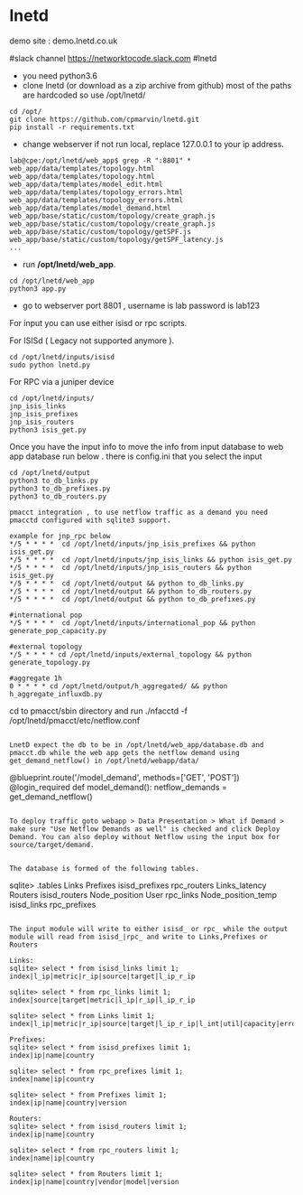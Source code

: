 # lnetd
demo site : demo.lnetd.co.uk

#slack channel
https://networktocode.slack.com #lnetd

- you need python3.6 
- clone lnetd (or download as a zip archive from github) most of the paths are hardcoded so use /opt/lnetd/
```
cd /opt/
git clone https://github.com/cpmarvin/lnetd.git
pip install -r requirements.txt
```

- change webserver if not run local, replace 127.0.0.1 to your ip address. 

```
lab@cpe:/opt/lnetd/web_app$ grep -R ":8801" *           
web_app/data/templates/topology.html   
web_app/data/templates/topology.html       
web_app/data/templates/model_edit.html        
web_app/data/templates/topology_errors.html   
web_app/data/templates/topology_errors.html        
web_app/data/templates/model_demand.html        
web_app/base/static/custom/topology/create_graph.js    
web_app/base/static/custom/topology/create_graph.js   
web_app/base/static/custom/topology/getSPF.js
web_app/base/static/custom/topology/getSPF_latency.js
...
``` 
- run **/opt/lnetd/web_app**.
```
cd /opt/lnetd/web_app
python3 app.py
```
- go to webserver port 8801 , username is lab password is lab123

For input you can use either isisd or rpc scripts.

For ISISd ( Legacy not supported anymore ).
```
cd /opt/lnetd/inputs/isisd
sudo python lnetd.py
```

For RPC via a juniper device
```
cd /opt/lnetd/inputs/
jnp_isis_links
jnp_isis_prefixes
jnp_isis_routers
python3 isis_get.py
```

Once you have the input info to move the info from input database to web app database run below . there is config.ini that you select the input
```
cd /opt/lnetd/output
python3 to_db_links.py
python3 to_db_prefixes.py
python3 to_db_routers.py

pmacct integration , to use netflow traffic as a demand you need pmacctd configured with sqlite3 support.

example for jnp_rpc below 
*/5 * * * *  cd /opt/lnetd/inputs/jnp_isis_prefixes && python isis_get.py
*/5 * * * *  cd /opt/lnetd/inputs/jnp_isis_links && python isis_get.py
*/5 * * * *  cd /opt/lnetd/inputs/jnp_isis_routers && python isis_get.py
*/5 * * * *  cd /opt/lnetd/output && python to_db_links.py
*/5 * * * *  cd /opt/lnetd/output && python to_db_routers.py
*/5 * * * *  cd /opt/lnetd/output && python to_db_prefixes.py

#international pop
*/5 * * * *  cd /opt/lnetd/inputs/international_pop && python generate_pop_capacity.py

#external topology
*/5 * * * * cd /opt/lnetd/inputs/external_topology && python generate_topology.py

#aggregate 1h 
0 * * * * cd /opt/lnetd/output/h_aggregated/ && python h_aggregate_influxdb.py

```
cd to pmacct/sbin directory and run 
./nfacctd -f /opt/lnetd/pmacct/etc/netflow.conf
```

LnetD expect the db to be in /opt/lnetd/web_app/database.db and pmacct.db while the web app gets the netflow demand using get_demand_netflow() in /opt/lnetd/webapp/data/ 

```
@blueprint.route('/model_demand', methods=['GET', 'POST'])
@login_required
def model_demand():
    netflow_demands = get_demand_netflow()
```

To deploy traffic goto webapp > Data Presentation > What if Demand > make sure "Use Netflow Demands as well" is checked and click Deploy Demand. You can also deploy without Netflow using the input box for source/target/demand.


The database is formed of the following tables. 
```
sqlite> .tables
Links               Prefixes            isisd_prefixes      rpc_routers
Links_latency       Routers             isisd_routers
Node_position       User                rpc_links
Node_position_temp  isisd_links         rpc_prefixes
```

The input module will write to either isisd_ or rpc_ while the output module will read from isisd_|rpc_ and write to Links,Prefixes or Routers

Links:
sqlite> select * from isisd_links limit 1;
index|l_ip|metric|r_ip|source|target|l_ip_r_ip

sqlite> select * from rpc_links limit 1;
index|source|target|metric|l_ip|r_ip|l_ip_r_ip

sqlite> select * from Links limit 1;
index|l_ip|metric|r_ip|source|target|l_ip_r_ip|l_int|util|capacity|errors

Prefixes:
sqlite> select * from isisd_prefixes limit 1;
index|ip|name|country

sqlite> select * from rpc_prefixes limit 1;
index|name|ip|country

sqlite> select * from Prefixes limit 1;
index|ip|name|country|version

Routers:
sqlite> select * from isisd_routers limit 1;
index|ip|name|country

sqlite> select * from rpc_routers limit 1;
index|name|ip|country

sqlite> select * from Routers limit 1;
index|ip|name|country|vendor|model|version

